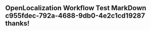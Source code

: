 <properties
ms.topic="hero-topic"
ms.test1="hero-topic"
ms.test2="test"/>

## OpenLocalization Workflow Test MarkDown c955fdec-792a-4688-9db0-4e2c1cd19287 thanks!
